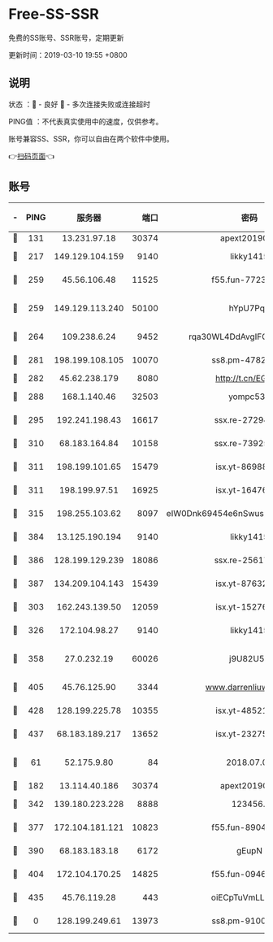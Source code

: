 # Free-SS-SSR

免费的SS账号、SSR账号，定期更新

更新时间：2019-03-10 19:55 +0800

## 说明

状态     ：🙂 - 良好 🙁 - 多次连接失败或连接超时

PING值   ：不代表真实使用中的速度，仅供参考。

账号兼容SS、SSR，你可以自由在两个软件中使用。

👉[扫码页面](https://liesauer.github.io/Free-SS-SSR/)👈

## 账号

|-|PING|服务器|端口|密码|加密方式|区域|
|:----:|:----:|:-----:|-----:|:----:|:----:|:----:|
|🙂|131|13.231.97.18|30374|apext2019006|chacha20|JP|
|🙂|217|149.129.104.159|9140|likky1415|aes-256-cfb|HK|
|🙂|259|45.56.106.48|11525|f55.fun-77233289|aes-256-cfb|US|
|🙂|259|149.129.113.240|50100|hYpU7PqP|chacha20-ietf-poly1305|CN|
|🙂|264|109.238.6.24|9452|rqa30WL4DdAvgIFG6Fs3znzTa|aes-256-cfb|FR|
|🙂|281|198.199.108.105|10070|ss8.pm-47824837|aes-256-cfb|US|
|🙂|282|45.62.238.179|8080|http://t.cn/EGJIyrl|rc4-md5|CA|
|🙂|288|168.1.140.46|32503|yompc535|aes-256-cfb|AU|
|🙂|295|192.241.198.43|16617|ssx.re-27294223|aes-256-cfb|US|
|🙂|310|68.183.164.84|10158|ssx.re-73925133|aes-256-cfb|US|
|🙂|311|198.199.101.65|15479|isx.yt-86988379|aes-256-cfb|US|
|🙂|311|198.199.97.51|16925|isx.yt-16476270|aes-256-cfb|US|
|🙂|315|198.255.103.62|8097|eIW0Dnk69454e6nSwuspv9DmS201tQ0D|aes-256-cfb|US|
|🙂|384|13.125.190.194|9140|likky1415|aes-256-cfb|KR|
|🙂|386|128.199.129.239|18086|ssx.re-25617968|aes-256-cfb|SG|
|🙂|387|134.209.104.143|15439|isx.yt-87632266|aes-256-cfb|SG|
|🙂|303|162.243.139.50|12059|isx.yt-15276356|aes-256-cfb|US|
|🙂|326|172.104.98.27|9140|likky1415|aes-256-cfb|JP|
|🙂|358|27.0.232.19|60026|j9U82U53|xchacha20-ietf-poly1305|HK|
|🙂|405|45.76.125.90|3344|www.darrenliuwei.com|aes-256-cfb|AU|
|🙂|428|128.199.225.78|10355|isx.yt-48521973|aes-256-cfb|SG|
|🙂|437|68.183.189.217|13652|isx.yt-23275887|aes-256-cfb|SG|
|🙁|61|52.175.9.80|84|2018.07.07|chacha20-ietf-poly1305|HK|
|🙁|182|13.114.40.186|30374|apext2019006|chacha20|JP|
|🙁|342|139.180.223.228|8888|123456..|aes-256-cfb|JP|
|🙁|377|172.104.181.121|10823|f55.fun-89043009|aes-256-cfb|SG|
|🙁|390|68.183.183.18|6172|gEupN|aes-256-cfb|SG|
|🙁|404|172.104.170.25|14825|f55.fun-09460253|aes-256-cfb|SG|
|🙁|435|45.76.119.28|443|oiECpTuVmLLxk4Ts|aes-256-cfb|AU|
|🙁|0|128.199.249.61|13973|ss8.pm-91003173|aes-256-cfb|SG|
